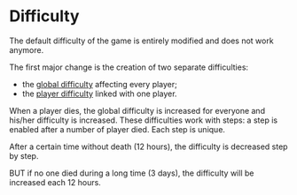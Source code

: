 # Difficulty

The default difficulty of the game is entirely modified and does not work anymore. 

The first major change is the creation of two separate difficulties:
- the [global difficulty](Global-Difficulty.md) affecting every player;
- the [player difficulty](Player-Difficulty.md) linked with one player.

When a player dies, the global difficulty is increased for everyone and his/her difficulty is increased.
These difficulties work with steps: a step is enabled after a number of player died.
Each step is unique.

After a certain time without death (12 hours), the difficulty is decreased step by step.

BUT if no one died during a long time (3 days), the difficulty will be increased each 12 hours.
